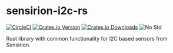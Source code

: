 # sensirion-i2c-rs
[![CircleCI][circleci-badge]][circleci]
[![Crates.io Version][crates-io-badge]][crates-io]
[![Crates.io Downloads][crates-io-download-badge]][crates-io-download]
![No Std][no-std-badge]


Rust library with common functionality for I2C based sensors from Sensirion.

[circleci]: https://circleci.com/gh/Sensirion/sensirion-i2c-rs
[circleci-badge]: https://circleci.com/gh/Sensirion/sensirion-i2c-rs.svg?style=shield
[crates-io]: https://crates.io/crates/sensirion-i2c
[crates-io-badge]: https://img.shields.io/crates/v/sensirion-i2c.svg?maxAge=3600
[crates-io-download]: https://crates.io/crates/sensirion-i2c
[crates-io-download-badge]: https://img.shields.io/crates/d/sensirion-i2c.svg?maxAge=3600
[no-std-badge]: https://img.shields.io/badge/no__std-yes-blue
